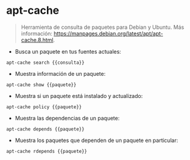 # apt-cache

> Herramienta de consulta de paquetes para Debian y Ubuntu.
> Más información: <https://manpages.debian.org/latest/apt/apt-cache.8.html>.

- Busca un paquete en tus fuentes actuales:

`apt-cache search {{consulta}}`

- Muestra información de un paquete:

`apt-cache show {{paquete}}`

- Muestra si un paquete está instalado y actualizado:

`apt-cache policy {{paquete}}`

- Muestra las dependencias de un paquete:

`apt-cache depends {{paquete}}`

- Muestra los paquetes que dependen de un paquete en particular:

`apt-cache rdepends {{paquete}}`
